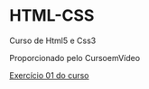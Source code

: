 # HTML-CSS
 Curso de Html5 e Css3

Proporcionado pelo CursoemVídeo

<a href="file:///C:/Users/loure/OneDrive/Documentos/Dev-CursoEmV%C3%ADdeo/HTML-CSS/Desafios%20-%20HTML/d012/index.html"> Exercício 01 do curso </a>
